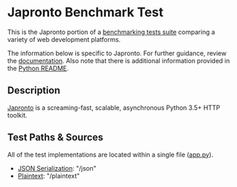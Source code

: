 # Japronto Benchmark Test

This is the Japronto portion of a [benchmarking tests suite](../../)
comparing a variety of web development platforms.

The information below is specific to Japronto. For further guidance,
review the [documentation](https://github.com/KhulnaSoft/BenchWeb/wiki).
Also note that there is additional information provided in
the [Python README](../).

## Description

[Japronto](https://github.com/squeaky-pl/japronto) is a screaming-fast, scalable,
asynchronous Python 3.5+ HTTP toolkit.

## Test Paths & Sources

All of the test implementations are located within a single file ([app.py](app.py)).

* [JSON Serialization](app.py): "/json"
* [Plaintext](app.py): "/plaintext"
